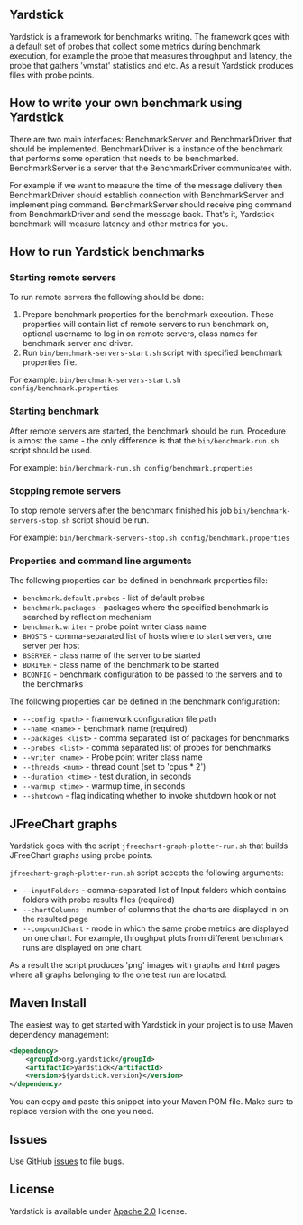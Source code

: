 ## Yardstick
Yardstick is a framework for benchmarks writing. The framework goes with a default set of probes that collect some
metrics during benchmark execution, for example the probe that measures throughput and latency, the probe that gathers
'vmstat' statistics and etc. As a result Yardstick produces files with probe points.

## How to write your own benchmark using Yardstick
There are two main interfaces: BenchmarkServer and BenchmarkDriver that should be implemented.
BenchmarkDriver is a instance of the benchmark that performs some operation that needs to be benchmarked.
BenchmarkServer is a server that the BenchmarkDriver communicates with.

For example if we want to measure the time of the message delivery then BenchmarkDriver should establish
connection with BenchmarkServer and implement ping command. BenchmarkServer should receive ping command
from BenchmarkDriver and send the message back.
That's it, Yardstick benchmark will measure latency and other metrics for you.

## How to run Yardstick benchmarks

### Starting remote servers
To run remote servers the following should be done:

1. Prepare benchmark properties for the benchmark execution. These properties will contain list of remote servers
to run benchmark on, optional username to log in on remote servers, class names for benchmark server and driver.
2. Run `bin/benchmark-servers-start.sh` script with specified benchmark properties file.

For example:
`bin/benchmark-servers-start.sh config/benchmark.properties`

### Starting benchmark
After remote servers are started, the benchmark should be run. Procedure is almost the same - the only
difference is that the `bin/benchmark-run.sh` script should be used.

For example:
`bin/benchmark-run.sh config/benchmark.properties`

### Stopping remote servers
To stop remote servers after the benchmark finished his job `bin/benchmark-servers-stop.sh` script should be run.

For example:
`bin/benchmark-servers-stop.sh config/benchmark.properties`

### Properties and command line arguments

The following properties can be defined in benchmark properties file:

* `benchmark.default.probes` - list of default probes
* `benchmark.packages` - packages where the specified benchmark is searched by reflection mechanism
* `benchmark.writer` - probe point writer class name
* `BHOSTS` - comma-separated list of hosts where to start servers, one server per host
* `BSERVER` - class name of the server to be started
* `BDRIVER` - class name of the benchmark to be started
* `BCONFIG` - benchmark configuration to be passed to the servers and to the benchmarks

The following properties can be defined in the benchmark configuration:

* `--config <path>` - framework configuration file path
* `--name <name>` - benchmark name (required)
* `--packages <list>` - comma separated list of packages for benchmarks
* `--probes <list>` - comma separated list of probes for benchmarks
* `--writer <name>` - Probe point writer class name
* `--threads <num>` - thread count (set to 'cpus * 2')
* `--duration <time>` - test duration, in seconds
* `--warmup <time>` - warmup time, in seconds
* `--shutdown` - flag indicating whether to invoke shutdown hook or not

## JFreeChart graphs
Yardstick goes with the script `jfreechart-graph-plotter-run.sh` that builds JFreeChart graphs using probe points.

`jfreechart-graph-plotter-run.sh` script accepts the following arguments:

* `--inputFolders` - comma-separated list of Input folders which contains folders with probe results files (required)
* `--chartColumns` - number of columns that the charts are displayed in on the resulted page
* `--compoundChart` - mode in which the same probe metrics are displayed on one chart. For example,
throughput plots from different benchmark runs are displayed on one chart.

As a result the script produces 'png' images with graphs and html pages where all graphs belonging to the one test run
are located.

## Maven Install
The easiest way to get started with Yardstick in your project is to use Maven dependency management:

```xml
<dependency>
    <groupId>org.yardstick</groupId>
    <artifactId>yardstick</artifactId>
    <version>${yardstick.version}</version>
</dependency>
```

You can copy and paste this snippet into your Maven POM file. Make sure to replace version with the one you need.

## Issues
Use GitHub [issues](https://github.com/gridgain/yardstick/issues) to file bugs.

## License
Yardstick is available under [Apache 2.0](http://www.apache.org/licenses/LICENSE-2.0.html) license.
